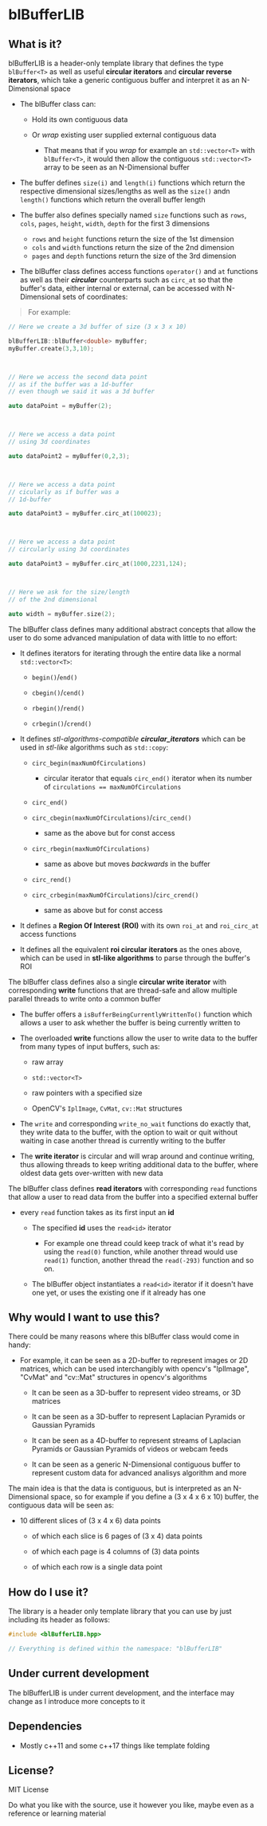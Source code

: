 # blBufferLIB

## What is it?

blBufferLIB is a header-only template library that defines the type ```blBuffer<T>``` as well as useful **circular iterators** and **circular reverse iterators**, which take a generic contiguous buffer and interpret it as an N-Dimensional space

- The blBuffer class can:

  - Hold its own contiguous data

  - Or *wrap* existing user supplied external contiguous data

    - That means that if you *wrap* for example an ```std::vector<T>``` with ```blBuffer<T>```, it would then allow the contiguous ```std::vector<T>``` array to be seen as an N-Dimensional buffer

- The buffer defines ```size(i)``` and ```length(i)``` functions which return the respective dimensional sizes/lengths as well as the ```size()``` andn ```length()``` functions which return the overall buffer length

- The buffer also defines specially named ```size``` functions such as ```rows```, ```cols```, ```pages```, ```height```, ```width```, ```depth``` for the first 3 dimensions

  - ```rows``` and ```height``` functions return the size of the 1st dimension
  - ```cols``` and ```width``` functions return the size of the 2nd dimension
  - ```pages``` and ```depth``` functions return the size of the 3rd dimension

- The blBuffer class defines access functions ```operator()``` and ```at``` functions as well as their **_circular_** counterparts such as ```circ_at``` so that the buffer's data, either internal or external, can be accessed with N-Dimensional sets of coordinates:

> For example:
```c++
// Here we create a 3d buffer of size (3 x 3 x 10)

blBufferLIB::blBuffer<double> myBuffer;
myBuffer.create(3,3,10);



// Here we access the second data point
// as if the buffer was a 1d-buffer
// even though we said it was a 3d buffer

auto dataPoint = myBuffer(2);



// Here we access a data point
// using 3d coordinates

auto dataPoint2 = myBuffer(0,2,3);



// Here we access a data point
// cicularly as if buffer was a
// 1d-buffer

auto dataPoint3 = myBuffer.circ_at(100023);



// Here we access a data point
// circularly using 3d coordinates

auto dataPoint3 = myBuffer.circ_at(1000,2231,124);



// Here we ask for the size/length
// of the 2nd dimensional

auto width = myBuffer.size(2);
```

The blBuffer class defines many additional abstract concepts that allow the user to do some advanced manipulation of data with little to no effort:

- It defines iterators for iterating through the entire data like a normal ```std::vector<T>```:

  - ```begin()```/```end()```
  
  - ```cbegin()```/```cend()```
  
  - ```rbegin()```/```rend()```
  
  - ```crbegin()```/```crend()```
  
- It defines *stl-algorithms-compatible* **_circular_iterators_** which can be used in *stl-like* algorithms such as ```std::copy```:
  
  - ```circ_begin(maxNumOfCirculations)```
  
    - circular iterator that equals ```circ_end()``` iterator when its number of ```circulations == maxNumOfCirculations```
  
  - ```circ_end()```
  
  - ```circ_cbegin(maxNumOfCirculations)```/```circ_cend()```
    
	- same as the above but for const access
  
  - ```circ_rbegin(maxNumOfCirculations)```

    - same as above but moves *backwards* in the buffer
  
  - ```circ_rend()```
  
  - ```circ_crbegin(maxNumOfCirculations)```/```circ_crend()```

    - same as above but for const access

- It defines a **Region Of Interest (ROI)** with its own ```roi_at``` and ```roi_circ_at``` access functions

- It defines all the equivalent **roi circular iterators** as the ones above, which can be used in **stl-like algorithms** to parse through the buffer's ROI

The blBuffer class defines also a single **circular write iterator** with corresponding **write** functions that are thread-safe and allow multiple parallel threads to write onto a common buffer

- The buffer offers a ```isBufferBeingCurrentlyWrittenTo()``` function which allows a user to ask whether the buffer is being currently written to

- The overloaded **write** functions allow the user to write data to the buffer from many types of input buffers, such as:

  - raw array

  - ```std::vector<T>```

  - raw pointers with a specified size
  
  - OpenCV's ```IplImage```, ```CvMat```, ```cv::Mat``` structures

- The ```write``` and corresponding ```write_no_wait``` functions do exactly that, they write data to the buffer, with the option to wait or quit without waiting in case another thread is currently writing to the buffer

- The **write iterator** is circular and will wrap around and continue writing, thus allowing threads to keep writing additional data to the buffer, where oldest data gets over-written with new data

The blBuffer class defines **read iterators** with corresponding ```read``` functions that allow a user to read data from the buffer into a specified external buffer

- every ```read``` function takes as its first input an **id**

  - The specified **id** uses the ```read<id>``` iterator
  
    - For example one thread could keep track of what it's read by using the ```read(0)``` function, while another thread would use ```read(1)``` function, another thread the ```read(-293)``` function and so on.

  - The blBuffer object instantiates a ```read<id>``` iterator if it doesn't have one yet, or uses the existing one if it already has one

## Why would I want to use this?

There could be many reasons where this blBuffer class would come in handy:

- For example, it can be seen as a 2D-buffer to represent images or 2D matrices, which can be used interchangibly with opencv's "IplImage", "CvMat" and "cv::Mat" structures in opencv's algorithms

  - It can be seen as a 3D-buffer to represent video streams, or 3D matrices

  - It can be seen as a 3D-buffer to represent Laplacian Pyramids or Gaussian Pyramids

  - It can be seen as a 4D-buffer to represent streams of Laplacian Pyramids or Gaussian Pyramids of videos or webcam feeds

  - It can be seen as a generic N-Dimensional contiguous buffer to represent custom data for advanced analisys algorithm and more

The main idea is that the data is contiguous, but is interpreted as an N-Dimensional space, so for example if you define a (3 x 4 x 6 x 10) buffer, the contiguous data will be seen as:

- 10 different slices of (3 x 4 x 6) data points

  - of which each slice is 6 pages of (3 x 4) data points

  - of which each page is 4 columns of (3) data points

  - of which each row is a single data point

## How do I use it?

The library is a header only template library that you can use by just including its header as follows:

```c++
#include <blBufferLIB.hpp>

// Everything is defined within the namespace: "blBufferLIB"
```

## Under current development

The blBufferLIB is under current development, and the interface may change as I introduce more concepts to it


## Dependencies

* Mostly c++11 and some c++17 things like template folding

## License?

MIT License

Do what you like with the source, use it however you like, maybe even as a reference or learning material